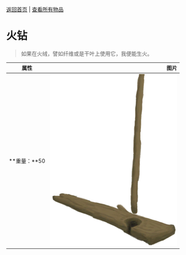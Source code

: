 [返回首页](index.md)   |  [查看所有物品](object.md)
# 火钻  
> 如果在火绒，譬如纤维或是干叶上使用它，我便能生火。  
  
  属性  |   图片   
 ----  |  ----:   
 **重量：**50  |  ![](Sprite/HandDrill.png)   
  

